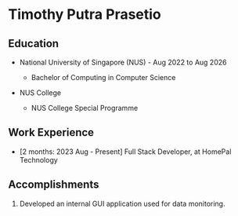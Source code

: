 # Timothy Putra Prasetio

## Education

* National University of Singapore (NUS) - Aug 2022 to Aug 2026
    * Bachelor of Computing in Computer Science

* NUS College
    * NUS College Special Programme

## Work Experience

* [2 months: 2023 Aug - Present] Full Stack Developer, at HomePal Technology

## Accomplishments

1. Developed an internal GUI application used for data monitoring.
